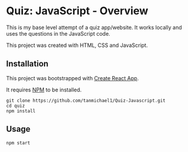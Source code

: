 # Quiz: JavaScript - Overview

This is my base level attempt of a quiz app/website. It works locally and uses the questions in the JavaScript code.

This project was created with HTML, CSS and JavaScript.

## Installation

This project was bootstrapped with [Create React App](https://github.com/facebook/create-react-app).

It requires [NPM](https://docs.npmjs.com/) to be installed.

    git clone https://github.com/tanmichael1/Quiz-Javascript.git
    cd quiz
    npm install

## Usage

    npm start
